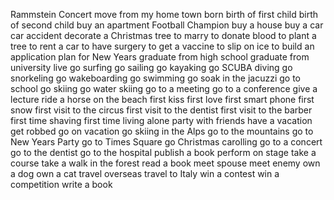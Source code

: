 Rammstein Concert
move from my home town
born
birth of first child
birth of second child
buy an apartment
Football Champion 
buy a house
buy a car
car accident
decorate a Christmas tree
to marry
to donate blood
to plant a tree
to rent a car
to have surgery
to get a vaccine
to slip on ice
to build an application
plan for New Years
graduate from high school
graduate from university
live
go surfing
go sailing
go kayaking
go SCUBA diving
go snorkeling
go wakeboarding
go swimming 
go soak in the jacuzzi
go to school
go skiing
go water skiing
go to a meeting
go to a conference
give a lecture
ride a horse on the beach
first kiss
first love
first smart phone
first snow
first visit to the circus
first visit to the dentist
first visit to the barber
first time shaving
first time living alone
party with friends
have a vacation
get robbed
go on vacation
go skiing in the Alps
go to the mountains
go to New Years Party
go to Times Square
go Christmas carolling
go to a concert
go to the dentist
go to the hospital
publish a book
perform on stage
take a course
take a walk in the forest
read a book
meet spouse
meet enemy
own a dog
own a cat
travel overseas
travel to Italy
win a contest
win a competition
write a book